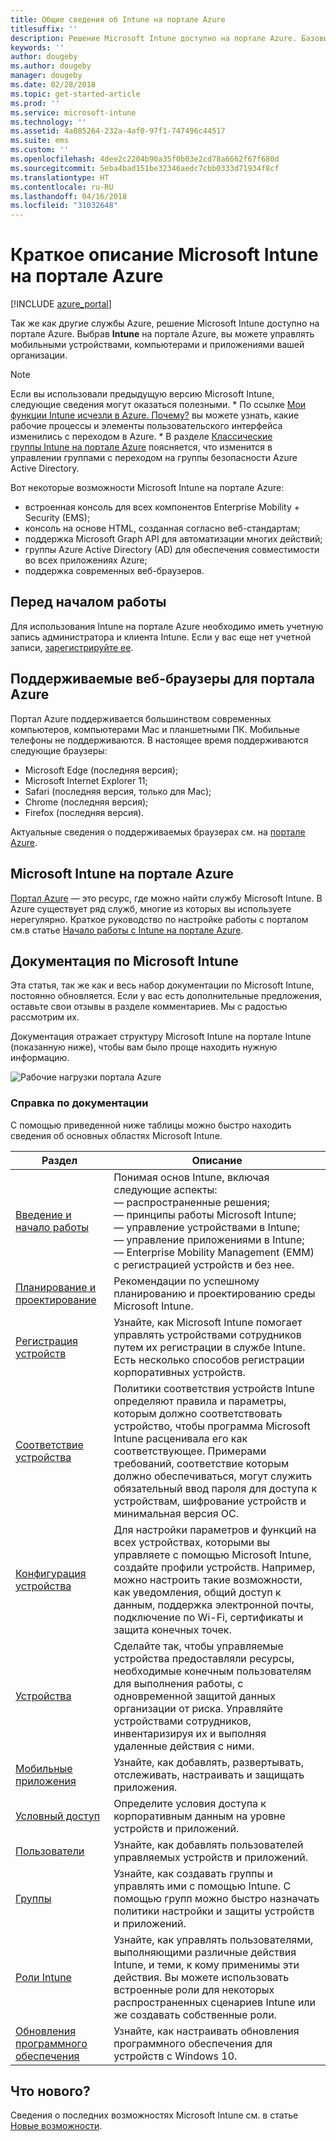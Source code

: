 ```yaml
---
title: Общие сведения об Intune на портале Azure
titlesuffix: ''
description: Решение Microsoft Intune доступно на портале Azure. Базовые сведения об Intune приводятся на портале Azure.
keywords: ''
author: dougeby
ms.author: dougeby
manager: dougeby
ms.date: 02/28/2018
ms.topic: get-started-article
ms.prod: ''
ms.service: microsoft-intune
ms.technology: ''
ms.assetid: 4a085264-232a-4af0-97f1-747496c44517
ms.suite: ems
ms.custom: ''
ms.openlocfilehash: 4dee2c2204b90a35f0b03e2cd78a6662f67f680d
ms.sourcegitcommit: 5eba4bad151be32346aedc7cbb0333d71934f8cf
ms.translationtype: HT
ms.contentlocale: ru-RU
ms.lasthandoff: 04/16/2018
ms.locfileid: "31032648"
---
```

# <a name="introduction-to-microsoft-intune-in-the-azure-portal"></a>Краткое описание Microsoft Intune на портале Azure


[!INCLUDE [azure_portal](./includes/azure_portal.md)]

Так же как другие службы Azure, решение Microsoft Intune доступно на портале Azure. Выбрав **Intune** на портале Azure, вы можете управлять мобильными устройствами, компьютерами и приложениями вашей организации.

> [!NOTE]
> Если вы использовали предыдущую версию Microsoft Intune, следующие сведения могут оказаться полезными.
>     * По ссылке [Мои функции Intune исчезли в Azure. Почему?](ui-changes.md) вы можете узнать, какие рабочие процессы и элементы пользовательского интерфейса изменились с переходом в Azure.
>     * В разделе [Классические группы Intune на портале Azure](groups-get-started.md) поясняется, что изменится в управлении группами с переходом на группы безопасности Azure Active Directory.

Вот некоторые возможности Microsoft Intune на портале Azure:

- встроенная консоль для всех компонентов Enterprise Mobility + Security (EMS);
- консоль на основе HTML, созданная согласно веб-стандартам;
- поддержка Microsoft Graph API для автоматизации многих действий;
- группы Azure Active Directory (AD) для обеспечения совместимости во всех приложениях Azure;
- поддержка современных веб-браузеров.

## <a name="before-you-start"></a>Перед началом работы

Для использования Intune на портале Azure необходимо иметь учетную запись администратора и клиента Intune. Если у вас еще нет учетной записи, [зарегистрируйте ее](https://portal.office.com/Signup/Signup.aspx?OfferId=40BE278A-DFD1-470a-9EF7-9F2596EA7FF9&dl=INTUNE_A&ali=1#0%20).

## <a name="supported-web-browsers-for-the-azure-portal"></a>Поддерживаемые веб-браузеры для портала Azure

Портал Azure поддерживается большинством современных компьютеров, компьютерами Mac и планшетными ПК. Мобильные телефоны не поддерживаются.
В настоящее время поддерживаются следующие браузеры:

- Microsoft Edge (последняя версия);
- Microsoft Internet Explorer 11;
- Safari (последняя версия, только для Mac);
- Chrome (последняя версия);
- Firefox (последняя версия).

Актуальные сведения о поддерживаемых браузерах см. на [портале Azure](https://docs.microsoft.com/azure/azure-preview-portal-supported-browsers-devices).

## <a name="microsoft-intune-in-the-azure-portal"></a>Microsoft Intune на портале Azure

[Портал Azure](https://portal.azure.com) — это ресурс, где можно найти службу Microsoft Intune. В Azure существует ряд служб, многие из которых вы используете нерегулярно. Краткое руководство по настройке работы с порталом см.в статье [Начало работы с Intune на портале Azure](get-started-azure.md).

## <a name="the-microsoft-intune-documentation"></a>Документация по Microsoft Intune

Эта статья, так же как и весь набор документации по Microsoft Intune, постоянно обновляется. Если у вас есть дополнительные предложения, оставьте свои отзывы в разделе комментариев. Мы с радостью рассмотрим их.

Документация отражает структуру Microsoft Intune на портале Intune (показанную ниже), чтобы вам было проще находить нужную информацию.

![Рабочие нагрузки портала Azure](./media/azure-portal-workloads.png)

### <a name="documentation-guide"></a>Справка по документации

С помощью приведенной ниже таблицы можно быстро находить сведения об основных областях Microsoft Intune.

| Раздел                                                      | Описание                                                                                                                                                                                                                                                                                      |
|--------------------------------------------------------------|--------------------------------------------------------------------------------------------------------------------------------------------------------------------------------------------------------------------------------------------------------------------------------------------------|
| [Введение и начало работы](introduction-intune.md)       | Понимая основ Intune, включая следующие аспекты:<br /> — распространенные решения;<br /> — принципы работы Microsoft Intune;<br /> — управление устройствами в Intune;<br /> — управление приложениями в Intune;<br /> — Enterprise Mobility Management (EMM) с регистрацией устройств и без нее.                                                         |
| [Планирование и проектирование](planning-guide.md)                         | Рекомендации по успешному планированию и проектированию среды Microsoft Intune.                                                                                                                                                                                                             |
| [Регистрация устройств](device-enrollment.md)                    | Узнайте, как Microsoft Intune помогает управлять устройствами сотрудников путем их регистрации в службе Intune. Есть несколько способов регистрации корпоративных устройств.                                                                                                         |
| [Соответствие устройства](device-compliance.md)                    | Политики соответствия устройств Intune определяют правила и параметры, которым должно соответствовать устройство, чтобы программа Microsoft Intune расценивала его как соответствующее. Примерами требований, соответствие которым должно обеспечиваться, могут служить обязательный ввод пароля для доступа к устройствам, шифрование устройств и минимальная версия ОС. |
| [Конфигурация устройства](device-profiles.md)                   | Для настройки параметров и функций на всех устройствах, которыми вы управляете с помощью Microsoft Intune, создайте профили устройств. Например, можно настроить такие возможности, как уведомления, общий доступ к данным, поддержка электронной почты, подключение по Wi-Fi, сертификаты и защита конечных точек.              |
| [Устройства](device-management.md)                              | Сделайте так, чтобы управляемые устройства предоставляли ресурсы, необходимые конечным пользователям для выполнения работы, с одновременной защитой данных организации от риска. Управляйте устройствами сотрудников, инвентаризируя их и выполняя удаленные действия с ними.                                                      |
| [Мобильные приложения](app-management.md)                             | Узнайте, как добавлять, развертывать, отслеживать, настраивать и защищать приложения.                                                                                                                                                                                                                             |
| [Условный доступ](conditional-access.md)                  | Определите условия доступа к корпоративным данным на уровне устройств и приложений.                                                                                                                                                                                                            |
| [Пользователи](users-add.md)                                        | Узнайте, как добавлять пользователей управляемых устройств и приложений.                                                                                                                                                                                                                                           |
| [Группы](groups-get-started.md)                              | Узнайте, как создавать группы и управлять ими с помощью Intune. С помощью групп можно быстро назначать политики настройки и защиты устройств и приложений.                                                                                                                                             |
| [Роли Intune](role-based-access-control.md)                 | Узнайте, как управлять пользователями, выполняющими различные действия Intune, и теми, к кому применимы эти действия. Вы можете использовать встроенные роли для некоторых распространенных сценариев Intune или же создавать собственные роли.                                                                                 |
| [Обновления программного обеспечения](windows-update-for-business-configure.md) | Узнайте, как настраивать обновления программного обеспечения для устройств с Windows 10.                                                                                                                                                                                                                                  |

## <a name="whats-new"></a>Что нового?

Сведения о последних возможностях Microsoft Intune см. в статье [Новые возможности](whats-new.md).
